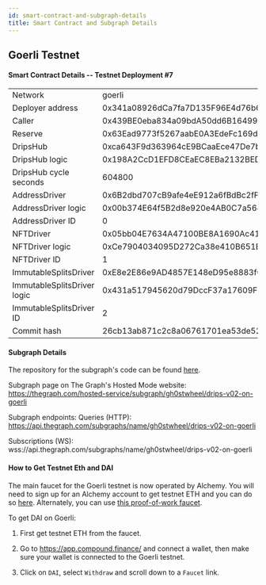 ```yaml
---
id: smart-contract-and-subgraph-details
title: Smart Contract and Subgraph Details
---
```

  
## Goerli Testnet

#### Smart Contract Details -- Testnet Deployment #7

<table>
<tr><td>Network</td><td>goerli</td></tr>
<tr><td>Deployer address</td><td>0x341a08926dCa7fa7D135F96E4d76b696e5f6d38d</td></tr>
<tr><td>Caller</td><td>0x439BE0eba834a09bdA50dd6B16499e0AAc2Ca4cd</td></tr>
<tr><td>Reserve</td><td>0x63Ead9773f5267aabE0A3EdeFc169dF25AbC6b00</td></tr>
<tr><td>DripsHub</td><td>0xca643F9d363964cE9BCaaEce47De7b05c98F4800</td></tr>
<tr><td>DripsHub logic</td><td>0x198A2CcD1EFD8CEaEC8EBa2132BEDa09D730FfeC</td></tr>
<tr><td>DripsHub cycle seconds</td><td>604800</td></tr>
<tr><td>AddressDriver</td><td>0x6B2dbd707cB9afe4eE912a6fBdBc2fF9784B48D2</td></tr>
<tr><td>AddressDriver logic</td><td>0x00b374E64f5B2d8e920e4AB0C7a564FDD8d85E17</td></tr>
<tr><td>AddressDriver ID</td><td>0</td></tr>
<tr><td>NFTDriver</td><td>0x05bb04E7634A47100BE8A1690Ac417045b7f6640</td></tr>
<tr><td>NFTDriver logic</td><td>0xCe7904034095D272Ca38e410B651Ba52c7109da6</td></tr>
<tr><td>NFTDriver ID</td><td>1</td></tr>
<tr><td>ImmutableSplitsDriver</td><td>0xE8e2E86e9AD4857E148eD95e8883fC1A5178D52C</td></tr>
<tr><td>ImmutableSplitsDriver logic</td><td>0x431a517945620d79DccF37a17609F3C6c258A290</td></tr>
<tr><td>ImmutableSplitsDriver ID</td><td>2</td></tr>
<tr><td>Commit hash</td><td>26cb13ab871c2c8a06761701ea53de5257290a6e</td></tr>
</table>

#### Subgraph Details

The repository for the subgraph's code can be found 
<a href="https://github.com/radicle-dev/drips-subgraph/tree/v0.2" target="_blank">here</a>.

Subgraph page on The Graph's Hosted Mode website:
<br><a href="https://thegraph.com/hosted-service/subgraph/gh0stwheel/drips-v02-on-goerli" target="_blank">https://thegraph.com/hosted-service/subgraph/gh0stwheel/drips-v02-on-goerli</a>

Subgraph endpoints:
Queries (HTTP):
<br>https://api.thegraph.com/subgraphs/name/gh0stwheel/drips-v02-on-goerli

Subscriptions (WS):
<br>wss://api.thegraph.com/subgraphs/name/gh0stwheel/drips-v02-on-goerli

#### How to Get Testnet Eth and DAI

The main faucet for the Goerli testnet is now operated by Alchemy. You will need to sign up for an Alchemy account to get testnet
ETH and you can do so [here][gf]. Alternately, you can use [this proof-of-work faucet][gp].

To get DAI on Goerli:

1. First get testnet ETH from the faucet.

2. Go to <a href="https://app.compound.finance/" target="_blank">https://app.compound.finance/</a> and connect a wallet, then make sure your wallet is connected to the Goerli testnet.

3. Click on `DAI`, select `Withdraw` and scroll down to a `Faucet` link.


[gf]: https://goerlifaucet.com/
[gp]: https://goerli-faucet.pk910.de/
[sb]: https://goerlifaucet.com/